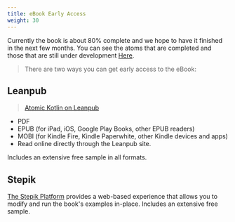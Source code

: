 ```yaml
---
title: eBook Early Access
weight: 30
---
```


Currently the book is about 80% complete and we hope to have it finished
in the next few months. You can see the atoms that are completed and those
that are still under development [Here](https://www.atomickotlin.com/sample/).

> There are two ways you can get early access to the eBook:

## Leanpub

> [Atomic Kotlin on Leanpub](https://leanpub.com/AtomicKotlin)

- PDF
- EPUB (for iPad, iOS, Google Play Books, other EPUB readers)
- MOBI (for Kindle Fire, Kindle Paperwhite, other Kindle devices and apps)
- Read online directly through the Leanpub site.

Includes an extensive free sample in all formats.

## Stepik

[The Stepik Platform](https://stepik.org/course/15001) provides a web-based
experience that allows you to modify and run the book's examples in-place.
Includes an extensive free sample.
